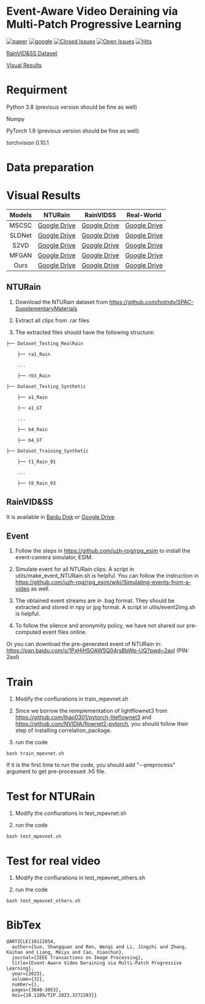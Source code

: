 
# Event-Aware Video Deraining via Multi-Patch Progressive Learning

[![paper](https://img.shields.io/badge/IEEE-paper-blue.svg)](https://ieeexplore.ieee.org/document/10122854)
[![google](https://img.shields.io/badge/Google-paper-red.svg)](https://drive.google.com/file/d/19VseYjSmdTs_tKxJT1JISRJtB-MiIR60/view)
[![Closed Issues](https://img.shields.io/github/issues-closed/sunsean21/Event-Aware-Video-Deraining)](https://github.com/sunsean21/Event-Aware-Video-Deraining/issues?q=is%3Aissue+is%3Aclosed) 
[![Open Issues](https://img.shields.io/github/issues/sunsean21/Event-Aware-Video-Deraining)](https://github.com/sunsean21/Event-Aware-Video-Deraining/issues) 
[![Hits](https://hits.seeyoufarm.com/api/count/incr/badge.svg?url=https%3A%2F%2Fgithub.com%2Fsunsean21%2FEvent-Aware-Video-Deraining%2F&count_bg=%2379C83D&title_bg=%23555555&icon=&icon_color=%23E7E7E7&title=hits&edge_flat=false)](https://hits.seeyoufarm.com)

[RainVID&SS Dataset](https://github.com/sunsean21/Event-Aware-Video-Deraining?tab=readme-ov-file#rainvidss)

[Visual Results](https://github.com/sunsean21/Event-Aware-Video-Deraining?tab=readme-ov-file#visual-results)

# Requirment

Python 3.8 (previous version should be fine as well)

Numpy

PyTorch 1.9 (previous version should be fine as well)

torchvision 0.10.1

# Data preparation

# Visual Results

|    Models    |                     NTURain                       |                      RainVIDSS                       |  Real-World|
| :---------: | :----------------------------------------------------------: | :----------------------------------------------------------: | :----------------------------------------------------------: |
| MSCSC | [Google Drive](https://drive.google.com/file/d/1TG1TmY1-1q4ZPuLnBPd8t7F7zpxf0_zH/view?usp=sharing) | [Google Drive](https://drive.google.com/file/d/1f__8xDHPnXFQa0ObbA0qwmD_-Zqc7btG/view?usp=sharing) | [Google Drive](https://drive.google.com/file/d/1KTU-fl-ttUt0Jf9L1HHjB5DB-mGR7lZH/view?usp=sharing) |
| SLDNet | [Google Drive](https://drive.google.com/file/d/1D3OpTigvXii8g4p2fycBmI9P9sUtwz5C/view?usp=sharing) | [Google Drive](https://drive.google.com/file/d/1e3LxGKr0UpYxsB2WnbkjUyIZPtJ2MMvI/view?usp=sharing) | [Google Drive](https://drive.google.com/file/d/1PzZM05WTcGoVUrM7A736ovMwZo6juz2V/view?usp=sharing) |
| S2VD | [Google Drive](https://drive.google.com/file/d/1k2RLW6WGiiM0tR3Xc8MFkDUOJ6SGeC6V/view?usp=sharing) | [Google Drive](https://drive.google.com/file/d/1sPvRdkUYH-98iMDV4Rk3fKyTDx20rRIc/view?usp=sharing) | [Google Drive](https://drive.google.com/file/d/1GmrBPvfN0k619mDP0XYfVmpTkP_jFGqn/view?usp=sharing) |
| MFGAN | [Google Drive](https://drive.google.com/file/d/1sRW2g3KnjlKAd2mXngiATBv1NDzmXbgT/view?usp=sharing) | [Google Drive](https://drive.google.com/file/d/1fP7bye3D24PzGjsL2O2XBrOEdc8ie9g8/view?usp=sharing) | [Google Drive](https://drive.google.com/file/d/1DYT8vlOVLsuspimOI5PDFpQIWXuiuxa2/view?usp=sharing) |
| Ours | [Google Drive](https://drive.google.com/file/d/17sfbWY3c5Xdjaf34JNuMIIRiB8WXHzxi/view?usp=sharing) | [Google Drive](https://drive.google.com/file/d/16-dAVx2z8JXVcAPD1ZirnyWi47gEG-QX/view?usp=sharing) | [Google Drive]() |


## NTURain

1. Download the NTURain dataset from https://github.com/hotndy/SPAC-SupplementaryMaterials

2. Extract all clips from .rar files

3. The extracted files should have the following structure:

```
├── Dataset_Testing_RealRain

    ├── ra1_Rain

    ...

    ├── rb3_Rain  

├── Dataset_Testing_Synthetic

    ├── a1_Rain

    ├── a1_GT

    ...

    ├── b4_Rain

    ├── b4_GT 

├── Dataset_Training_Synthetic

    ├── t1_Rain_01

    ...

    ├── t8_Rain_03 

```


## RainVID&SS

It is available in [Baidu Disk](https://pan.baidu.com/s/1zuGkbKzQjnliujqDMHl1og?pwd=q0r1#list/path=%2Fdataset_event_derain) or [Google Drive](https://drive.google.com/drive/folders/1uXlk7WuI1md_vYeXQJBm3ctgmziu3-xO?usp=sharing).

## Event

1. Follow the steps in https://github.com/uzh-rpg/rpg_esim to install the event-camera simulator, ESIM.

2. Simulate event for all NTURain clips. A script in utils/make_event_NTURain.sh is helpful. You can follow the instruction in https://github.com/uzh-rpg/rpg_esim/wiki/Simulating-events-from-a-video as well. 

3. The obtained event streams are in .bag format. They should be extracted and stored in npy or jpg format. A script in utils/event2img.sh is helpful.

4. To follow the silence and anonymity policy, we have not shared our pre-computed event files online.

Or you can download the pre-generated event of NTURain in: https://pan.baidu.com/s/1PxHjHSOAW5Q04rsBbWp-UQ?pwd=2aol (PIN: 2aol)

# Train

1. Modify the confiurations in train_mpevnet.sh

2. Since we borrow the reimplementation of lightflownet3 from https://github.com/lhao0301/pytorch-liteflownet3 and https://github.com/NVIDIA/flownet2-pytorch, you should follow their step of installing correlation_package.

3. run the code 

```
bash train_mpevnet.sh
```

If it is the first time to run the code, you should add "--preprocess" argument to get pre-processed .h5 file.

# Test for NTURain

1. Modify the confiurations in test_mpevnet.sh

2. run the code 

```
bash test_mpevnet.sh
```

# Test for real video

1. Modify the confiurations in test_mpevnet_others.sh

2. run the code 

```
bash test_mpevnet_others.sh
```


# BibTex

```
@ARTICLE{10122854,
  author={Sun, Shangquan and Ren, Wenqi and Li, Jingzhi and Zhang, Kaihao and Liang, Meiyu and Cao, Xiaochun},
  journal={IEEE Transactions on Image Processing}, 
  title={Event-Aware Video Deraining via Multi-Patch Progressive Learning}, 
  year={2023},
  volume={32},
  number={},
  pages={3040-3053},
  doi={10.1109/TIP.2023.3272283}}
```

